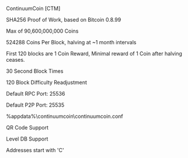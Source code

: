 ContinuumCoin [CTM]

SHA256 Proof of Work, based on Bitcoin 0.8.99

Max of 90,600,000,000 Coins

524288 Coins Per Block, halving at ~1 month intervals

First 120 blocks are 1 Coin Reward, Minimal reward of 1 Coin after halving ceases.

30 Second Block Times

120 Block Difficulty Readjustment

Default RPC Port: 25536

Default P2P Port: 25535

%appdata%\continuumcoin\continuumcoin.conf

QR Code Support

Level DB Support

Addresses start with 'C'




